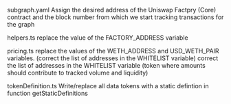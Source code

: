 
subgraph.yaml 
  Assign the desired address of the Uniswap Factpry (Core) contract and the block number from which we start tracking transactions for the graph

helpers.ts
  replace the value of the FACTORY_ADDRESS variable
  
pricing.ts
  replace the values of the WETH_ADDRESS and USD_WETH_PAIR variables.  (correct the list of addresses in the WHITELIST variable)
  correct the list of addresses in the WHITELIST variable  (token where amounts should contribute to tracked volume and liquidity)
  
tokenDefinition.ts
  Write/replace all data tokens with a static defintion in function getStaticDefinitions
  
  
